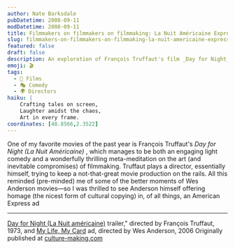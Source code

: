 ```yaml
---
author: Nate Barksdale
pubDatetime: 2008-09-11
modDatetime: 2008-09-11
title: Filmmakers on filmmakers on filmmaking: La Nuit Américaine Express
slug: filmmakers-on-filmmakers-on-filmmaking-la-nuit-americaine-express
featured: false
draft: false
description: An exploration of François Truffaut's film _Day for Night_ and its influence on Wes Anderson's artistic vision.  
emoji: 🎬  
tags:
  - 🎥 Films  
  - 🎭 Comedy  
  - 🌍 Directors  
haiku: |
    Crafting tales on screen,  
    Laughter amidst the chaos,  
    Art in every frame.  
coordinates: [48.8566,2.3522]
---
```


One of my favorite movies of the past year is François Truffaut's _Day for Night (La Nuit Américaine)_ , which manages to be both an engaging light comedy and a wonderfully thrilling meta-meditation on the art (and inevitable compromises) of filmmaking. Truffaut plays a director, essentially himself, trying to keep a not-that-great movie production on the rails. All this reminded (pre-minded) me of some of the better moments of Wes Anderson movies—so I was thrilled to see Anderson himself offering homage (the nicest form of cultural copying) in, of all things, an American Express ad

---

[Day for Night (La Nuit américaine)](http://www.youtube.com/watch?v=TVZaXzCLyfE) trailer," directed by François Truffaut, 1973, and [My Life, My Card](http://www.youtube.com/watch?v=spCknVcaSHg) ad, directed by Wes Anderson, 2006 Originally published at [culture-making.com](http://www.culture-making.com)
